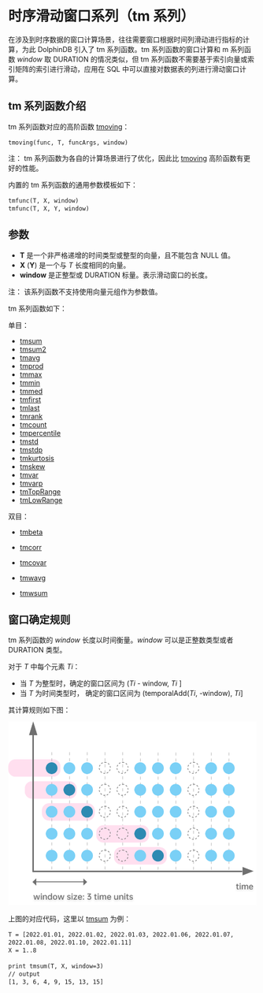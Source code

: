 # 时序滑动窗口系列（tm 系列）

在涉及到时序数据的窗口计算场景，往往需要窗口根据时间列滑动进行指标的计算，为此 DolphinDB 引入了 tm 系列函数。tm 系列函数的窗口计算和 m 系列函数
*window* 取 DURATION 的情况类似，但 tm 系列函数不需要基于索引向量或索引矩阵的索引进行滑动，应用在 SQL
中可以直接对数据表的列进行滑动窗口计算。

## tm 系列函数介绍

tm 系列函数对应的高阶函数 [tmoving](../ho_funcs/tmoving.md)：

```
tmoving(func, T, funcArgs, window)
```

注： tm 系列函数为各自的计算场景进行了优化，因此比 [tmoving](../ho_funcs/tmoving.md) 高阶函数有更好的性能。

内置的 tm 系列函数的通用参数模板如下：

```
tmfunc(T, X, window)
tmfunc(T, X, Y, window)
```

## 参数

* **T** 是一个非严格递增的时间类型或整型的向量，且不能包含 NULL 值。
* **X** (**Y**) 是一个与 *T* 长度相同的向量。
* **window** 是正整型或 DURATION 标量。表示滑动窗口的长度。

注： 该系列函数不支持使用向量元组作为参数值。

tm 系列函数如下：

单目：

* [tmsum](../t/tmsum.md)
* [tmsum2](../t/tmsum2.md)
* [tmavg](../t/tmavg.md)
* [tmprod](../t/tmprod.md)
* [tmmax](../t/tmmax.md)
* [tmmin](../t/tmmin.md)
* [tmmed](../t/tmmed.md)
* [tmfirst](../t/tmfirst.md)
* [tmlast](../t/tmlast.md)
* [tmrank](../t/tmrank.md)
* [tmcount](../t/tmcount.md)
* [tmpercentile](../t/tmpercentile.md)
* [tmstd](../t/tmstd.md)
* [tmstdp](../t/tmstdp.md)
* [tmkurtosis](../t/tmkurtosis.md)
* [tmskew](../t/tmskew.md)
* [tmvar](../t/tmvar.md)
* [tmvarp](../t/tmvarp.md)
* [tmTopRange](../t/tmtoprange.md)
* [tmLowRange](../t/tmlowrange.md)

双目：

* [tmbeta](../t/tmbeta.md)
* [tmcorr](../t/tmcorr.md)
* [tmcovar](../t/tmcovar.md)

* [tmwavg](../t/tmwavg.md)
* [tmwsum](../t/tmwsum.md)

## 窗口确定规则

tm 系列函数的
*window* 长度以时间衡量。*window* 可以是正整数类型或者 DURATION 类型。

对于 *T* 中每个元素 *Ti*：

* 当 *T* 为整型时，确定的窗口区间为 (*Ti* - window, *Ti*
  ]
* 当 *T* 为时间类型时， 确定的窗口区间为 (temporalAdd(*Ti*,
  -window), *Ti*]

其计算规则如下图：

![](../../images/tmfunc_1.png)

上图的对应代码，这里以
[tmsum](../t/tmsum.md)
为例：

```
T = [2022.01.01, 2022.01.02, 2022.01.03, 2022.01.06, 2022.01.07, 2022.01.08, 2022.01.10, 2022.01.11]
X = 1..8

print tmsum(T, X, window=3)
// output
[1, 3, 6, 4, 9, 15, 13, 15]
```

